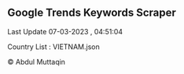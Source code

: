 

## Google Trends Keywords Scraper 
 
Last Update 07-03-2023 , 04:51:04

Country List :
VIETNAM.json



© Abdul Muttaqin 
